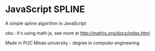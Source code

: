 # JavaScript SPLINE
A simple spline algorithm in JavaScript


obs.: it's using math.js, see more at http://mathjs.org/docs/index.html


Made in PUC Minas university - degree in computer engineering
